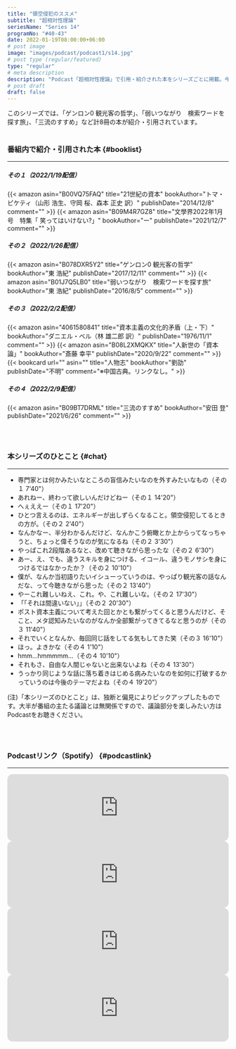 ```yaml
---
title: "領空侵犯のススメ"
subtitle: "超相対性理論"
seriesName: "Series 14"
programNo: "#40-43"
date: 2022-01-19T08:00:00+06:00
# post image
image: "images/podcast/podcast1/s14.jpg"
# post type (regular/featured)
type: "regular"
# meta description
description: "Podcast「超相対性理論」で引用・紹介された本をシリーズごとに掲載。今回のテーマは「領空侵犯のススメ」です。"
# post draft
draft: false
---
```


このシリーズでは、「ゲンロン0 観光客の哲学」、「弱いつながり　検索ワードを探す旅」、「三流のすすめ」など計8冊の本が紹介・引用されています。<br>
<br>

### 番組内で紹介・引用された本 {#booklist}
<hr>

##### その１（2022/1/19配信）
{{< amazon asin="B00VQ75FAQ" title="21世紀の資本" bookAuthor="トマ・ピケティ（山形 浩生、守岡 桜、森本 正史 訳）" publishDate="2014/12/8" comment="" >}}
{{< amazon asin="B09M4R7GZ8" title="文學界2022年1月号　特集「 笑ってはいけない?」" bookAuthor="ー" publishDate="2021/12/7" comment="" >}}
<br>

##### その２（2022/1/26配信）
{{< amazon asin="B078DXR5Y2" title="ゲンロン0 観光客の哲学" bookAuthor="東 浩紀" publishDate="2017/12/11" comment="" >}}
{{< amazon asin="B01J7Q5LB0" title="弱いつながり　検索ワードを探す旅" bookAuthor="東 浩紀" publishDate="2016/8/5" comment="" >}}
<br>

##### その３（2022/2/2配信）
{{< amazon asin="4061580841" title="資本主義の文化的矛盾（上・下）" bookAuthor="ダニエル・ベル（林 雄二郎 訳）" publishDate="1976/11/1" comment="" >}}
{{< amazon asin="B08L2XMQKX" title="人新世の「資本論」" bookAuthor="斎藤 幸平" publishDate="2020/9/22" comment="" >}}
{{< bookcard url="" asin="" title="人物志" bookAuthor="劉劭" publishDate="不明" comment="※中国古典。リンクなし。" >}}
<br>

##### その４（2022/2/9配信）
{{< amazon asin="B09BT7DRML" title="三流のすすめ" bookAuthor="安田 登" publishDate="2021/6/26" comment="" >}}


<br>
<br>

### 本シリーズのひとこと {#chat}
<hr>

* 専門家とは何かみたいなところの盲信みたいなのを外すみたいなもの（その１ 7'40"）
* あれねー、終わって欲しいんだけどねー（その１ 14'20"）
* へぇええー（その１ 17'20"）
* ひとつ言えるのは、エネルギーが出しずらくなること。領空侵犯してるときの方が。（その２ 2'40"）
* なんかなー、半分わかるんだけど、なんかこう俯瞰とか上からってなっちゃうと、ちょっと偉そうなのが気になるね（その２ 3'30"）
* やっぱこれ2段階あるなと、改めて聴きながら思ったな（その２ 6'30"）
* あー、え、でも、違うスキルを身につける、イコール、違うモノサシを身につけるではなかったか？（その２ 10'10"）
* 僕が、なんか当初語りたいイシューっていうのは、やっぱり観光客の話なんだな、って今聴きながら思った（その２ 13'40"）
* やーこれ難しいねえ、これ。や、これ難しいな。（その２ 17'30"）
* 「「それは間違いない」」（その２ 20'30"）
* ポスト資本主義について考えた回とかとも繋がってくると思うんだけど、そこと、メタ認知みたいなのがなんか全部繋がってきてるなと思うのが（その３ 11'40"）
* それでいくとなんか、毎回同じ話をしてる気もしてきた笑（その３ 16'10"）
* ほっ。よきかな（その４ 1'10"）
* hmm...hmmmmm...（その４ 10'10"）
* それもさ、自由な人間じゃないと出来ないよね（その４ 13'30"）
* うっかり同じような話に落ち着きはじめる病みたいなのを如何に打破するかっていうのは今後のテーマだよね（その４ 19'20"）

(注)「本シリーズのひとこと」は、独断と偏見によりピックアップしたものです。大半が番組の主たる議論とは無関係ですので、議論部分を楽しみたい方はPodcastをお聴きください。

<br>
<br>

### Podcastリンク（Spotify） {#podcastlink}
<hr>

<iframe style="border-radius:12px" src="https://open.spotify.com/embed/episode/47CPKIKzBOmNLgwQCRihjm?utm_source=generator" width="100%" height="152" frameBorder="0" allowfullscreen="" allow="autoplay; clipboard-write; encrypted-media; fullscreen; picture-in-picture"></iframe>
<iframe style="border-radius:12px" src="https://open.spotify.com/embed/episode/1XB2bLyriApTEuhcpamiuY?utm_source=generator" width="100%" height="152" frameBorder="0" allowfullscreen="" allow="autoplay; clipboard-write; encrypted-media; fullscreen; picture-in-picture"></iframe>
<iframe style="border-radius:12px" src="https://open.spotify.com/embed/episode/00ZcUAzdZBHMTzi8qJZqTU?utm_source=generator" width="100%" height="152" frameBorder="0" allowfullscreen="" allow="autoplay; clipboard-write; encrypted-media; fullscreen; picture-in-picture"></iframe>
<iframe style="border-radius:12px" src="https://open.spotify.com/embed/episode/0dfybWvqngscxnr0EQItix?utm_source=generator" width="100%" height="152" frameBorder="0" allowfullscreen="" allow="autoplay; clipboard-write; encrypted-media; fullscreen; picture-in-picture"></iframe>
